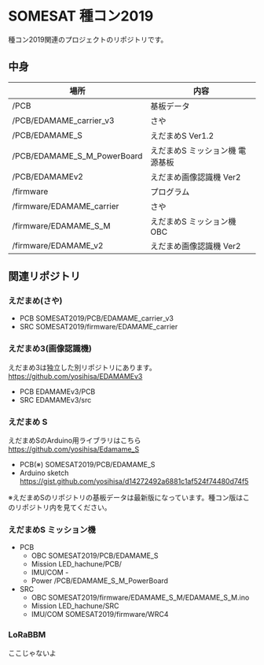 # SOMESAT 種コン2019  
種コン2019関連のプロジェクトのリポジトリです。

## 中身  
|場所  |内容  |
|---|---|
|/PCB  |基板データ  |
|/PCB/EDAMAME_carrier_v3  |さや  |
|/PCB/EDAMAME_S  |えだまめS Ver1.2  |
|/PCB/EDAMAME_S_M_PowerBoard  |えだまめS ミッション機 電源基板  |
|/PCB/EDAMAMEv2  |えだまめ画像認識機 Ver2  |
|/firmware |プログラム  |
|/firmware/EDAMAME_carrier |さや  |
|/firmware/EDAMAME_S_M |えだまめS ミッション機 OBC  |
|/firmware/EDAMAME_v2 |えだまめ画像認識機 Ver2  |  
  
## 関連リポジトリ  

### えだまめ(さや)  
- PCB SOMESAT2019/PCB/EDAMAME_carrier_v3  
- SRC SOMESAT2019/firmware/EDAMAME_carrier  

### えだまめ3(画像認識機)  
えだまめ3は独立した別リポジトリにあります。 https://github.com/yosihisa/EDAMAMEv3  
- PCB EDAMAMEv3/PCB  
- SRC EDAMAMEv3/src  

### えだまめ S
えだまめSのArduino用ライブラリはこちら https://github.com/yosihisa/Edamame_S  
- PCB(※) SOMESAT2019/PCB/EDAMAME_S  
- Arduino sketch https://gist.github.com/yosihisa/d14272492a6881c1af524f74480d74f5  

※えだまめSのリポジトリの基板データは最新版になっています。種コン版はこのリポジトリ内を見てください。

### えだまめS ミッション機
- PCB 
  - OBC SOMESAT2019/PCB/EDAMAME_S  
  - Mission LED_hachune/PCB/  
  - IMU/COM -  
  - Power /PCB/EDAMAME_S_M_PowerBoard  
- SRC  
  - OBC SOMESAT2019/firmware/EDAMAME_S_M/EDAMAME_S_M.ino  
  - Mission LED_hachune/SRC  
  - IMU/COM SOMESAT2019/firmware/WRC4

### LoRaBBM  
ここじゃないよ


